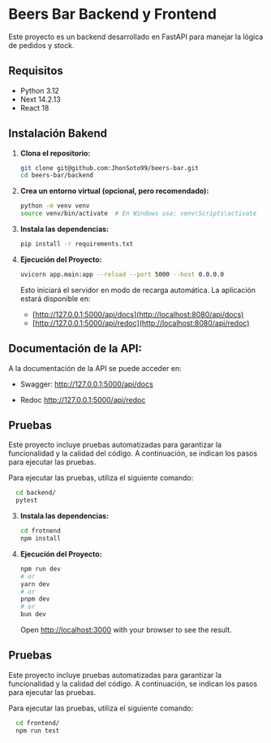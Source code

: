 # Beers Bar Backend y Frontend

Este proyecto es un backend desarrollado en FastAPI para manejar la lógica de pedidos y stock.

## Requisitos

- Python 3.12
- Next 14.2.13
- React 18


## Instalación Bakend

1. **Clona el repositorio:**

   ```bash
   git clone git@github.com:JhonSoto99/beers-bar.git
   cd beers-bar/backend

2. **Crea un entorno virtual (opcional, pero recomendado):**

   ```bash
   python -m venv venv
   source venv/bin/activate  # En Windows usa: venv\Scripts\activate

3. **Instala las dependencias:**
   ```bash
   pip install -r requirements.txt
   
4. **Ejecución del Proyecto:**
   ```bash
   uvicorn app.main:app --reload --port 5000 --host 0.0.0.0
   ```
   
   Esto iniciará el servidor en modo de recarga automática.
   La aplicación estará disponible en:
   - [http://127.0.0.1:5000/api/docs](http://localhost:8080/api/docs)
   - [http://127.0.0.1:5000/api/redoc](http://localhost:8080/api/redoc)


## Documentación de la API:
   A la documentación de la API se puede acceder en:

   - Swagger:
   http://127.0.0.1:5000/api/docs
   
   - Redoc
   http://127.0.0.1:5000/api/redoc

## Pruebas

Este proyecto incluye pruebas automatizadas para garantizar la funcionalidad y la calidad del código. A continuación, se indican los pasos para ejecutar las pruebas.

Para ejecutar las pruebas, utiliza el siguiente comando:
```bash
  cd backend/
  pytest
```

3. **Instala las dependencias:**
   ```bash
   cd frotnend
   npm install

4. **Ejecución del Proyecto:**
   ```bash
   npm run dev
   # or
   yarn dev
   # or
   pnpm dev
   # or
   bun dev
   ```

   Open [http://localhost:3000](http://localhost:3000) with your browser to see the result.


## Pruebas

Este proyecto incluye pruebas automatizadas para garantizar la funcionalidad y la calidad del código. A continuación, se indican los pasos para ejecutar las pruebas.

Para ejecutar las pruebas, utiliza el siguiente comando:
```bash
  cd frontend/
  npm run test
```